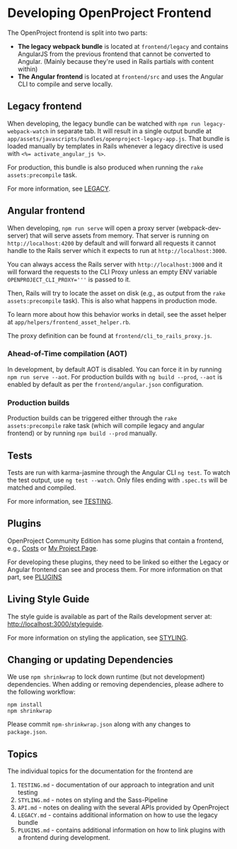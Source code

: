 # Developing OpenProject Frontend

The OpenProject frontend is split into two parts:

- **The legacy webpack bundle** is located at `frontend/legacy` and contains AngularJS
from the previous frontend that cannot be converted to Angular. (Mainly because they're used in Rails partials with content within)
- **The Angular frontend** is located at `frontend/src` and uses the Angular CLI to compile and serve locally.


## Legacy frontend

When developing, the legacy bundle can be watched with `npm run legacy-webpack-watch` in separate tab.
It will result in a single output bundle at `app/assets/javascripts/bundles/openproject-legacy-app.js`.
That bundle is loaded manually by templates in Rails whenever a legacy directive is used with `<%= activate_angular_js %>`.

For production, this bundle is also produced when running the `rake assets:precompile` task.

For more information, see [LEGACY](./LEGACY.md).

## Angular frontend

When developing, `npm run serve` will open a proxy server (webpack-dev-server) that will serve assets from memory.
That server is running on `http://localhost:4200` by default and will forward all requests it cannot handle to the Rails server
which it expects to run at `http://localhost:3000`.

You can always access the Rails server with `http://localhost:3000`
and it will forward the requests to the CLI Proxy unless an empty ENV variable `OPENPROJECT_CLI_PROXY='''` is passed to it.

Then, Rails will try to locate the asset on disk (e.g., as output from the `rake assets:precompile` task).
This is also what happens in production mode.

To learn more about how this behavior works in detail, see the asset helper at `app/helpers/frontend_asset_helper.rb`.

The proxy definition can be found at `frontend/cli_to_rails_proxy.js`.

### Ahead-of-Time compilation (AOT)

In development, by default AOT is disabled. You can force it in by running `npm run serve --aot`.
For production builds with `ng build --prod`, `--aot` is enabled by default as per the `frontend/angular.json` configuration.

### Production builds

Production builds can be triggered either through the `rake assets:precompile` rake task (which will compile legacy and angular frontend)
or by running `npm build --prod` manually.

## Tests

Tests are run with karma-jasmine through the Angular CLI `ng test`. To watch the test output, use `ng test --watch`.
Only files ending with `.spec.ts` will be matched and compiled.

For more information, see [TESTING](./TESTING.md).

## Plugins

OpenProject Community Edition has some plugins that contain a frontend,
e.g., [Costs](https://github.com/finnlabs/openproject-costs/)
or [My Project Page](https://github.com/finnlabs/openproject-my_project_page/).

For developing these plugins, they need to be linked so either the Legacy or Angular frontend can see and process them.
For more information on that part, see [PLUGINS](./PLUGINS.md)



## Living Style Guide

The style guide is available as part of the Rails development server at: <http://localhost:3000/styleguide>.

For more information on styling the application, see [STYLING](./STYLING.md).

## Changing or updating Dependencies

We use `npm shrinkwrap` to lock down runtime (but not development)
dependencies. When adding or removing dependencies, please adhere to the
following workflow:

    npm install
    npm shrinkwrap

Please commit `npm-shrinkwrap.json` along with any changes to `package.json`.

## Topics

The individual topics for the documentation for the frontend are

1. `TESTING.md` - documentation of our approach to integration and unit testing
2. `STYLING.md` - notes on styling and the Sass-Pipeline
3. `API.md` - notes on dealing with the several APIs provided by OpenProject
4. `LEGACY.md` - contains additional information on how to use the legacy bundle
5. `PLUGINS.md` - contains additional information on how to link plugins with a frontend during development.
